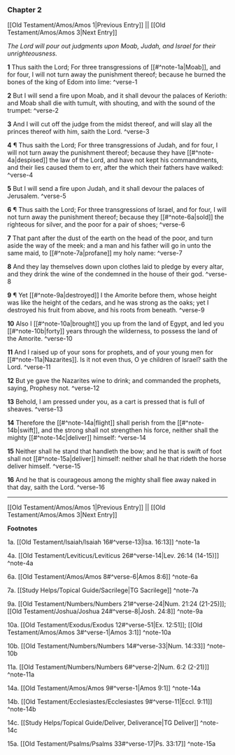 ### Chapter 2

[[Old Testament/Amos/Amos 1|Previous Entry]]  ||  [[Old Testament/Amos/Amos 3|Next Entry]]

*The Lord will pour out judgments upon Moab, Judah, and Israel for their unrighteousness.*

**1**  Thus saith the Lord; For three transgressions of [[#^note-1a|Moab]], and for four, I will not turn away the punishment thereof; because he burned the bones of the king of Edom into lime: ^verse-1

**2**  But I will send a fire upon Moab, and it shall devour the palaces of Kerioth: and Moab shall die with tumult, with shouting, and with the sound of the trumpet: ^verse-2

**3**  And I will cut off the judge from the midst thereof, and will slay all the princes thereof with him, saith the Lord. ^verse-3

**4**  ¶ Thus saith the Lord; For three transgressions of Judah, and for four, I will not turn away the punishment thereof; because they have [[#^note-4a|despised]] the law of the Lord, and have not kept his commandments, and their lies caused them to err, after the which their fathers have walked: ^verse-4

**5**  But I will send a fire upon Judah, and it shall devour the palaces of Jerusalem. ^verse-5

**6**  ¶ Thus saith the Lord; For three transgressions of Israel, and for four, I will not turn away the punishment thereof; because they [[#^note-6a|sold]] the righteous for silver, and the poor for a pair of shoes; ^verse-6

**7**  That pant after the dust of the earth on the head of the poor, and turn aside the way of the meek: and a man and his father will go in unto the same maid, to [[#^note-7a|profane]] my holy name: ^verse-7

**8**  And they lay themselves down upon clothes laid to pledge by every altar, and they drink the wine of the condemned in the house of their god. ^verse-8

**9**  ¶ Yet [[#^note-9a|destroyed]] I the Amorite before them, whose height was like the height of the cedars, and he was strong as the oaks; yet I destroyed his fruit from above, and his roots from beneath. ^verse-9

**10**  Also I [[#^note-10a|brought]] you up from the land of Egypt, and led you [[#^note-10b|forty]] years through the wilderness, to possess the land of the Amorite. ^verse-10

**11**  And I raised up of your sons for prophets, and of your young men for [[#^note-11a|Nazarites]]. Is it not even thus, O ye children of Israel? saith the Lord. ^verse-11

**12**  But ye gave the Nazarites wine to drink; and commanded the prophets, saying, Prophesy not. ^verse-12

**13**  Behold, I am pressed under you, as a cart is pressed that is full of sheaves. ^verse-13

**14**  Therefore the [[#^note-14a|flight]] shall perish from the [[#^note-14b|swift]], and the strong shall not strengthen his force, neither shall the mighty [[#^note-14c|deliver]] himself: ^verse-14

**15**  Neither shall he stand that handleth the bow; and he that is swift of foot shall not [[#^note-15a|deliver]] himself: neither shall he that rideth the horse deliver himself. ^verse-15

**16**  And he that is courageous among the mighty shall flee away naked in that day, saith the Lord. ^verse-16


---
[[Old Testament/Amos/Amos 1|Previous Entry]]  ||  [[Old Testament/Amos/Amos 3|Next Entry]]


**Footnotes**


1a. [[Old Testament/Isaiah/Isaiah 16#^verse-13|Isa. 16:13]] ^note-1a

4a. [[Old Testament/Leviticus/Leviticus 26#^verse-14|Lev. 26:14 (14-15)]] ^note-4a

6a. [[Old Testament/Amos/Amos 8#^verse-6|Amos 8:6]] ^note-6a

7a. [[Study Helps/Topical Guide/Sacrilege|TG Sacrilege]] ^note-7a

9a. [[Old Testament/Numbers/Numbers 21#^verse-24|Num. 21:24 (21-25)]]; [[Old Testament/Joshua/Joshua 24#^verse-8|Josh. 24:8]] ^note-9a

10a. [[Old Testament/Exodus/Exodus 12#^verse-51|Ex. 12:51]]; [[Old Testament/Amos/Amos 3#^verse-1|Amos 3:1]] ^note-10a

10b. [[Old Testament/Numbers/Numbers 14#^verse-33|Num. 14:33]] ^note-10b

11a. [[Old Testament/Numbers/Numbers 6#^verse-2|Num. 6:2 (2-21)]] ^note-11a

14a. [[Old Testament/Amos/Amos 9#^verse-1|Amos 9:1]] ^note-14a

14b. [[Old Testament/Ecclesiastes/Ecclesiastes 9#^verse-11|Eccl. 9:11]] ^note-14b

14c. [[Study Helps/Topical Guide/Deliver, Deliverance|TG Deliver]] ^note-14c

15a. [[Old Testament/Psalms/Psalms 33#^verse-17|Ps. 33:17]] ^note-15a